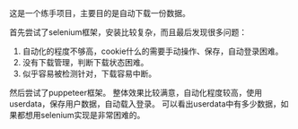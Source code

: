 这是一个练手项目，主要目的是自动下载一份数据。

首先尝试了selenium框架，安装比较复杂，而且最后发现很多问题：
1. 自动化的程度不够高，cookie什么的需要手动操作、保存，自动登录困难。
2. 没有下载管理，判断下载状态困难。
3. 似乎容易被检测针对，下载容易中断。

然后尝试了puppeteer框架。
整体效果比较满意，自动化程度较高，使用userdata，保存用户数据，自动载入登录。
可以看出userdata中有多少数据，如果都想用selenium实现是非常困难的。